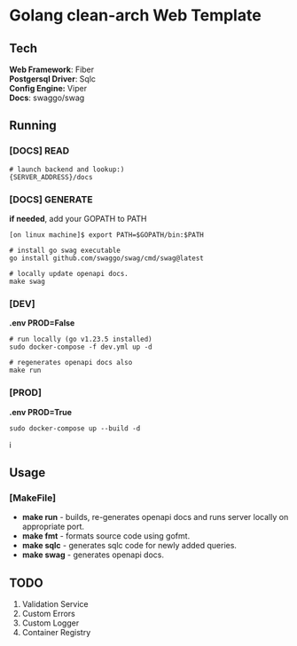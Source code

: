 # Golang clean-arch Web Template

## **Tech**
**Web Framework**: Fiber  
**Postgersql Driver**: Sqlc  
**Config Engine:** Viper  
**Docs**: swaggo/swag  

## **Running**
### [DOCS] READ
```shell
# launch backend and lookup:)
{SERVER_ADDRESS}/docs
```
### [DOCS] GENERATE
**if needed**, add your GOPATH to PATH
```shell
[on linux machine]$ export PATH=$GOPATH/bin:$PATH

# install go swag executable
go install github.com/swaggo/swag/cmd/swag@latest

# locally update openapi docs.
make swag

```

### [DEV]
**.env PROD=False**
```shell
# run locally (go v1.23.5 installed)
sudo docker-compose -f dev.yml up -d

# regenerates openapi docs also
make run
```
### [PROD] 
**.env PROD=True**
```shell
sudo docker-compose up --build -d
```

i
## **Usage**

### [MakeFile]

- **make run** - builds, re-generates openapi docs and runs server locally on appropriate port.
- **make fmt** - formats source code using gofmt. 
- **make sqlc** - generates sqlc code for newly added queries.
- **make swag** - generates openapi docs.


## TODO
1) Validation Service
2) Custom Errors
3) Custom Logger
4) Container Registry

